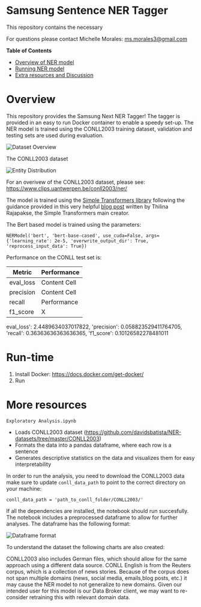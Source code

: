 # Samsung Sentence NER Tagger

This repository contains the necessary 

For questions please contact Michelle Morales: ms.morales3@gmail.com

**Table of Contents**
- [Overview of NER model](#Overview)
- [Running NER model](#Running)
- [Extra resources and Discussion](#More)

# Overview

This repository provides the Samsung Next NER Tagger! The tagger is provided in an easy to run Docker container to enable a speedy set-up. The NER model is trained using the CONLL2003 training dataset, validation and testing sets are used during evaluation.

![Dataset Overview](https://github.com/michellemorales/samsung_interview/blob/master/images/CONLL%20Dataset%20Overview.png)

The CONLL2003 dataset 

![Entity Distribution](https://github.com/michellemorales/samsung_interview/blob/master/images/CONLL%20Entity%20Distribution.png)

For an overivew of the CONLL2003 dataset, please see: https://www.clips.uantwerpen.be/conll2003/ner/

The model is trained using the [Simple Transformers library](https://github.com/ThilinaRajapakse/simpletransformers) following the guidance provided in this very helpful [blog post](https://towardsdatascience.com/simple-transformers-named-entity-recognition-with-transformer-models-c04b9242a2a0Performance ) written by Thilina Rajapakse, the Simple Transformers main creator.

The Bert based model is trained using the parameters: 

`NERModel('bert', 'bert-base-cased', use_cuda=False, args={'learning_rate': 2e-5, 'overwrite_output_dir': True, 'reprocess_input_data': True})`

Performance on the CONLL test set is:

| Metric  | Performance |
| ------------- | ------------- |
| eval_loss | Content Cell  |
| precision  | Content Cell  |
|recall|Performance|
| f1_score | X|

eval_loss': 2.4489634037017822,
 'precision': 0.058823529411764705,
 'recall': 0.36363636363636365,
 'f1_score': 0.10126582278481011
 
# Run-time

1. Install Docker: https://docs.docker.com/get-docker/
2. Run 

# More resources

`Exploratory Analysis.ipynb` 
- Loads CONLL2003 dataset (https://github.com/davidsbatista/NER-datasets/tree/master/CONLL2003)
- Formats the data into a pandas dataframe, where each row is a sentence
- Generates descriptive statistics on the data and visualizes them for easy interpretability 

In order to run the analysis, you need to download the CONLL2003 data make sure to update `conll_data_path` to point to the correct directory on your machine:

`conll_data_path = 'path_to_conll_folder/CONLL2003/'`

If all the dependencies are installed, the notebook should run succesfully. The notebook includes a preprocessed dataframe to allow for further analyses. The dataframe has the following format:

![Dataframe format](https://github.com/michellemorales/samsung_interview/blob/master/images/Dataframe%20Format.png)

To understand the dataset the following charts are also created:





CONLL2003 also includes German files, which should allow for the same approach using a different data source. 
CONLL English is from the Reuters corpus, which is a collection of news stories. Because of the corpus does not span multiple domains (news, social media, emails,blog posts, etc.) it may cause the NER model to not generalize to new domains. Given our intended user for this model is our Data Broker client, we may want to re-consider retraining this with relevant domain data. 
